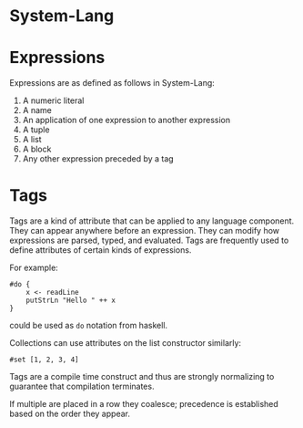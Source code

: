 # System-Lang

# Expressions
Expressions are as defined as follows in System-Lang:
1. A numeric literal
2. A name
3. An application of one expression to another expression
4. A tuple
5. A list
6. A block
7. Any other expression preceded by a tag

# Tags
Tags are a kind of attribute that can be applied to any language component. They
can appear anywhere before an expression. They can modify how expressions are
parsed, typed, and evaluated. Tags are frequently used to define attributes of
certain kinds of expressions.

For example:
```
#do {
    x <- readLine
    putStrLn "Hello " ++ x
}
```
could be used as `do` notation from haskell.

Collections can use attributes on the list constructor similarly:
```
#set [1, 2, 3, 4]
```

Tags are a compile time construct and thus are strongly normalizing to guarantee
that compilation terminates.

If multiple are placed in a row they coalesce; precedence is established based
on the order they appear.
